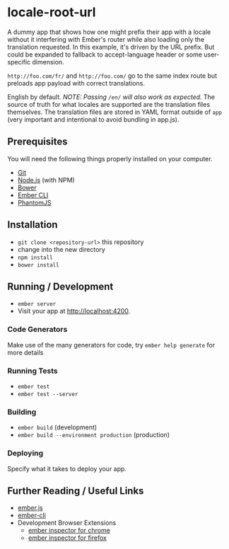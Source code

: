 # locale-root-url

A dummy app that shows how one might prefix their app with a locale without it interfering with Ember's router while also loading only the translation requested.  In this example, it's driven by the URL prefix.  But could be expanded to fallback to accept-language header or some user-specific dimension.

`http://foo.com/fr/` and `http://foo.com/` go to the same index route but preloads app payload with correct translations.

English by default.  *NOTE: Passing `/en/` will also work as expected.*  The source of truth for what locales are supported are the translation files themselves.  The translation files are stored in YAML format outside of `app` (very important and intentional to avoid bundling in app.js).

## Prerequisites

You will need the following things properly installed on your computer.

* [Git](http://git-scm.com/)
* [Node.js](http://nodejs.org/) (with NPM)
* [Bower](http://bower.io/)
* [Ember CLI](http://www.ember-cli.com/)
* [PhantomJS](http://phantomjs.org/)

## Installation

* `git clone <repository-url>` this repository
* change into the new directory
* `npm install`
* `bower install`

## Running / Development

* `ember server`
* Visit your app at [http://localhost:4200](http://localhost:4200).

### Code Generators

Make use of the many generators for code, try `ember help generate` for more details

### Running Tests

* `ember test`
* `ember test --server`

### Building

* `ember build` (development)
* `ember build --environment production` (production)

### Deploying

Specify what it takes to deploy your app.

## Further Reading / Useful Links

* [ember.js](http://emberjs.com/)
* [ember-cli](http://www.ember-cli.com/)
* Development Browser Extensions
  * [ember inspector for chrome](https://chrome.google.com/webstore/detail/ember-inspector/bmdblncegkenkacieihfhpjfppoconhi)
  * [ember inspector for firefox](https://addons.mozilla.org/en-US/firefox/addon/ember-inspector/)
